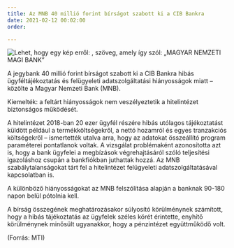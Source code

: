 ```yaml
---
title: Az MNB 40 millió forint bírságot szabott ki a CIB Bankra
date: 2021-02-12 00:02:00
order: 

---
```

![Lehet, hogy egy kép erről: , szöveg, amely így szól: „MAGYAR NEMZETI MAGI BANK”](https://scontent-vie1-1.xx.fbcdn.net/v/t1.6435-9/150935929_1152572998508870_1902496121745356054_n.png?_nc_cat=102&ccb=1-3&_nc_sid=730e14&_nc_ohc=0FY0-FMdWSEAX8JbdlO&_nc_ht=scontent-vie1-1.xx&oh=cb0adf5a16a4c29ffb70961babdcf973&oe=60D1CA29)

A jegybank 40 millió forint bírságot szabott ki a CIB Bankra hibás ügyféltájékoztatás és felügyeleti adatszolgáltatási hiányosságok miatt – közölte a Magyar Nemzeti Bank (MNB).

Kiemelték: a feltárt hiányosságok nem veszélyeztetik a hitelintézet biztonságos működését.

A hitelintézet 2018-ban 20 ezer ügyfél részére hibás utólagos tájékoztatást küldött például a termékköltségekről, a nettó hozamról és egyes tranzakciós költségekről – ismertették utalva arra, hogy az adatokat összeállító program paraméterei pontatlanok voltak. A vizsgálat problémaként azonosította azt is, hogy a bank ügyfelei a megbízások végrehajtásáról szóló teljesítési igazoláshoz csupán a bankfiókban juthattak hozzá. Az MNB szabálytalanságokat tárt fel a hitelintézet felügyeleti adatszolgáltatásával kapcsolatban is.

A különböző hiányosságokat az MNB felszólítása alapján a banknak 90-180 napon belül pótolnia kell.

A bírság összegének meghatározásakor súlyosító körülménynek számított, hogy a hibás tájékoztatás az ügyfelek széles körét érintette, enyhítő körülménynek minősült ugyanakkor, hogy a pénzintézet együttműködő volt.

(Forrás: MTI)